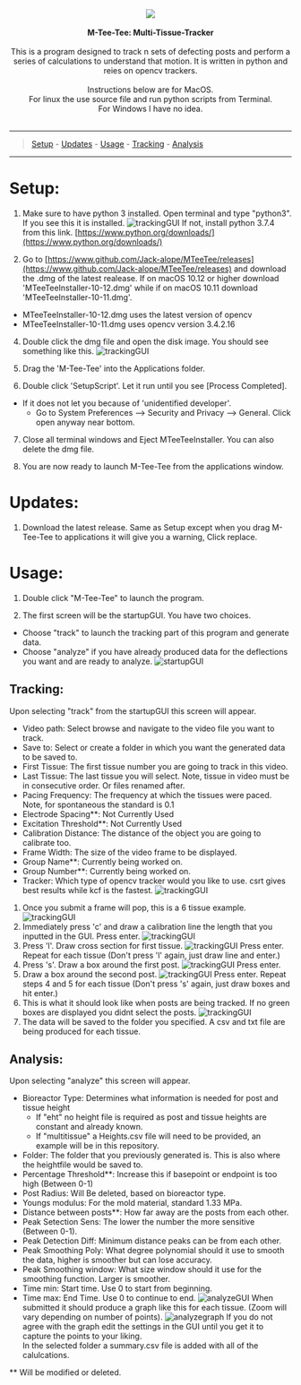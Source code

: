 
<div align="center"><img src="icon/newicon.png"></div> <br>

<div align="center">
  <strong>M-Tee-Tee: Multi-Tissue-Tracker</strong>
</div>
<br>
<div align="center">
  This is a program designed to track n sets of defecting posts and perform a series of calculations to understand that motion. It is written in python and reies on opencv trackers. 
  <br>
  <br>
  Instructions below are for MacOS. <br>
  For linux the use source file and run python scripts from Terminal.  
  <br>
  For Windows I have no idea. 
</div> <br>

___
> [Setup](#setup) - [Updates](#updates) - [Usage](#usage) - [Tracking](#tracking) - [Analysis](#analysis)  

___

# Setup:

1. Make sure to have python 3 installed. Open terminal and type "python3". If you see this it is installed. 
![trackingGUI](icon/python3.png) 
If not, install python 3.7.4 from this link. [https://www.python.org/downloads/](https://www.python.org/downloads/)

2. Go to [https://www.github.com/Jack-alope/MTeeTee/releases](https://www.github.com/Jack-alope/MTeeTee/releases) and download the .dmg of the latest realease. If on macOS 10.12 or higher download 'MTeeTeeInstaller-10-12.dmg' while if on macOS 10.11 download 'MTeeTeeInstaller-10-11.dmg'.  
- MTeeTeeInstaller-10-12.dmg uses the latest version of opencv
- MTeeTeeInstaller-10-11.dmg uses opencv version 3.4.2.16  

4. Double click the dmg file and open the disk image. You should see something like this. 
![trackingGUI](icon/installer.png)

5. Drag the 'M-Tee-Tee' into the Applications folder. 

6. Double click 'SetupScript'. Let it run until you see [Process Completed]. 
- If it does not let you because of 'unidentified developer'.
  - Go to System Preferences --> Security and Privacy --> General. Click open anyway near bottom. 

7. Close all terminal windows and Eject MTeeTeeInstaller. You can also delete the dmg file.

8. You are now ready to launch M-Tee-Tee from the applications window. 

# Updates:

1. Download the latest release. Same as Setup except when you drag M-Tee-Tee to applications it will give you a warning, Click replace. 


# Usage:

1. Double click "M-Tee-Tee" to launch the program. 

2. The first screen will be the startupGUI. 
You have two choices.
- Choose "track" to launch the tracking part of this program and generate data.  
- Choose "analyze" if you have already produced data for the deflections you want and are ready to analyze. 
![startupGUI](icon/startupgui2.png)  

## Tracking:

Upon selecting "track" from the startupGUI this screen will appear. 
- Video path: Select browse and navigate to the video file you want to track.
- Save to: Select or create a folder in which you want the generated data to be saved to.
- First Tissue: The first tissue number you are going to track in this video. 
- Last Tissue: The last tissue you will select. Note, tissue in video must be in consecutive order. Or files renamed after. 
- Pacing Frequency: The frequency at which the tissues were paced. Note, for spontaneous the standard is 0.1
- Electrode Spacing**: Not Currently Used
- Excitation Threshold**: Not Currently Used
- Calibration Distance: The distance of the object you are going to calibrate too. 
- Frame Width: The size of the video frame to be displayed.
- Group Name**: Currently being worked on. 
- Group Number**: Currently being worked on. 
- Tracker: Which type of opencv tracker would you like to use. csrt gives best results while kcf is the fastest. 
![trackingGUI](icon/trackinggui.png)  
1. Once you submit a frame will pop, this is a 6 tissue example. 
![trackingGUI](icon/trackstart.png) 
2. Immediately press 'c' and draw a calibration line the length that you inputted in the GUI. Press enter. 
![trackingGUI](icon/calib.png) 
3. Press 'l'. Draw cross section for first tissue. 
![trackingGUI](icon/crosssect.png) 
Press enter. Repeat for each tissue (Don't press 'l' again, just draw line and enter.)    
4. Press 's'. Draw a box around the first post. 
![trackingGUI](icon/post1.png) 
Press enter. 
5. Draw a box around the second post.
![trackingGUI](icon/post2.png) 
Press enter. Repeat steps 4 and 5 for each tissue (Don't press 's' again, just draw boxes and hit enter.)  
6. This is what it should look like when posts are being tracked. If no green boxes are displayed you didnt select the posts. 
![trackingGUI](icon/tracking.png) 
7. The data will be saved to the folder you specified. A csv and txt file are being produced for each tissue. 

## Analysis:

Upon selecting "analyze" this screen will appear. 
- Bioreactor Type: Determines what information is needed for post and tissue height
  - If "eht" no height file is required as post and tissue heights are constant and already known. 
  - If "multitissue" a Heights.csv file will need to be provided, an example will be in this repository. 
- Folder: The folder that you previously generated is. This is also where the heightfile would be saved to. 
- Percentage Threshold**: Increase this if basepoint or endpoint is too high (Between 0-1)
- Post Radius: Will Be deleted, based on bioreactor type. 
- Youngs modulus: For the mold material, standard 1.33 MPa.
- Distance between posts**: How far away are the posts from each other. 
- Peak Setection Sens: The lower the number the more sensitive (Between 0-1).
- Peak Detection Diff: Minimum distance peaks can be from each other. 
- Peak Smoothing Poly: What degree polynomial should it use to smooth the data, higher is smoother but can lose accuracy. 
- Peak Smoothing window: What size window should it use for the smoothing function. Larger is smoother. 
- Time min: Start time. Use 0 to start from beginning. 
- Time max: End Time. Use 0 to continue to end. 
![analyzeGUI](icon/analyzegui.png) 
When submitted it should produce a graph like this for each tissue. (Zoom will vary depending on number of points).
![analyzegraph](icon/analyzegraph.png) 
If you do not agree with the graph edit the settings in the GUI until you get it to capture the points to your liking.  
In the selected folder a summary.csv file is added with all of the calulcations. 

** Will be modified or deleted. 


